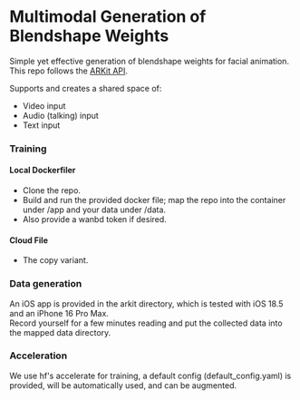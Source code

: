 # Multimodal Generation of Blendshape Weights
Simple yet effective generation of blendshape weights for facial animation. This repo follows the [ARKit API](https://developer.apple.com/augmented-reality/arkit/).

Supports and creates a shared space of:
- Video input
- Audio (talking) input
- Text input

### Training
#### Local Dockerfiler
- Clone the repo.
- Build and run the provided docker file; map the repo into the container under /app and your data under /data.
- Also provide a wanbd token if desired.
#### Cloud File
- The copy variant.

### Data generation
An iOS app is provided in the arkit directory, which is tested with iOS 18.5 and an iPhone 16 Pro Max.\
Record yourself for a few minutes reading and put the collected data into the mapped data directory.

### Acceleration
We use hf's accelerate for training, a default config (default_config.yaml) is provided, will be automatically used, and can be augmented.